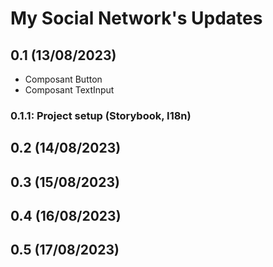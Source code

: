 # My Social Network's Updates

## 0.1 (13/08/2023)
- Composant Button
- Composant TextInput

### 0.1.1: Project setup (Storybook, I18n)

## 0.2 (14/08/2023)

## 0.3 (15/08/2023)

## 0.4 (16/08/2023)

## 0.5 (17/08/2023)
